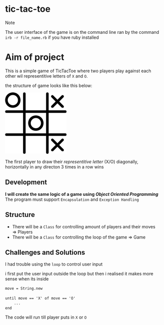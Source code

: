 # tic-tac-toe
> [!NOTE]
> The user interface of the game is on the command line ran by the command `irb -r file_name.rb`
> if you have ruby installed 

# Aim of project 
This is a simple game of TicTacToe where two players play against each other wil representitive letters of `X` and `O`.

the structure of game looks like this below:

<img src="./images/tic-tac-toe.png" alt="display of image" width="200px" height="200px">

The first player to draw their *representitive letter* (X/O) diagonally, horizontally in any directon 3 times in a row wins

## Development 
**I will create the same logic of a game using _Object Oriented Programming_**
The program must support `Encapsulation` and `Exception Handling`

## Structure 
- There will be a `Class` for controlling amount of players and their moves => Players
- There will be a `Class` for controlling the loop of the game => Game

## Challenges and Solutions
I had trouble using the `loop` to control user input 

i first put the user input outside the loop but then i realised it makes more sense when its inside

```
move = String.new

until move == 'X' of move == 'O'
    ...
end
```

The code will run till player puts in `X` or `O`
